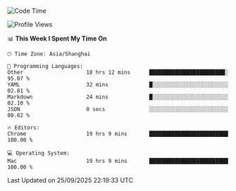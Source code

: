 <!--START_SECTION:waka-->
![Code Time](http://img.shields.io/badge/Code%20Time-4%2C490%20hrs%2028%20mins-blue)

![Profile Views](http://img.shields.io/badge/Profile%20Views-1-blue)

📊 **This Week I Spent My Time On** 

```text
🕑︎ Time Zone: Asia/Shanghai

💬 Programming Languages: 
Other                    18 hrs 12 mins      ████████████████████████░   95.07 % 
YAML                     32 mins             █░░░░░░░░░░░░░░░░░░░░░░░░   02.81 % 
Markdown                 24 mins             █░░░░░░░░░░░░░░░░░░░░░░░░   02.10 % 
JSON                     0 secs              ░░░░░░░░░░░░░░░░░░░░░░░░░   00.02 % 

🔥 Editors: 
Chrome                   19 hrs 9 mins       █████████████████████████   100.00 % 

💻 Operating System: 
Mac                      19 hrs 9 mins       █████████████████████████   100.00 % 
```


 Last Updated on 25/09/2025 22:19:33 UTC
<!--END_SECTION:waka-->